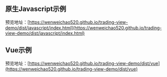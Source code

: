 ## 原生Javascript示例

预览地址：[https://wenweichao520.github.io/trading-view-demo/dist/javascript/index.html](https://wenweichao520.github.io/trading-view-demo/dist/javascript/index.html)

## Vue示例

预览地址：[https://wenweichao520.github.io/trading-view-demo/dist/vue](https://wenweichao520.github.io/trading-view-demo/dist/vue)
